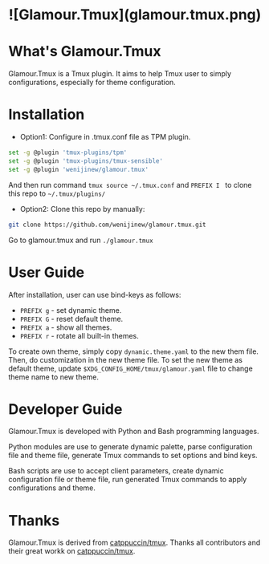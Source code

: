 <h1 align="center">
![Glamour.Tmux](glamour.tmux.png)
</h1>

# What's Glamour.Tmux

Glamour.Tmux is a Tmux plugin. It aims to help Tmux user to simply configurations, especially for theme configuration.

# Installation


* Option1: Configure in .tmux.conf file as TPM plugin.

``` bash
set -g @plugin 'tmux-plugins/tpm'
set -g @plugin 'tmux-plugins/tmux-sensible'
set -g @plugin 'wenijinew/glamour.tmux'
```

And then run command `tmux source ~/.tmux.conf` and `PREFIX I ` to clone this repo to `~/.tmux/plugins/`

* Option2: Clone this repo by manually:

``` bash
git clone https://github.com/wenijinew/glamour.tmux.git
```

Go to glamour.tmux and run `./glamour.tmux`


# User Guide

After installation, user can use bind-keys as follows:

* `PREFIX g` - set dynamic theme.
* `PREFIX G` - reset default theme.
* `PREFIX a` - show all themes.
* `PREFIX r` - rotate all built-in themes.

To create own theme, simply copy `dynamic.theme.yaml` to the new them file. Then, do customization in the new theme file.
To set the new theme as default theme, update `$XDG_CONFIG_HOME/tmux/glamour.yaml` file to change theme name to new theme.

# Developer Guide

Glamour.Tmux is developed with Python and Bash programming languages.

Python modules are use to generate dynamic palette, parse configuration file and theme file, generate Tmux commands to set options and bind keys.

Bash scripts are use to accept client parameters, create dynamic configuration file or theme file, run generated Tmux commands to apply configurations and theme.

# Thanks

Glamour.Tmux is derived from [catppuccin/tmux](https://github.com/catppuccin/tmux). Thanks all contributors and their great workk on [catppuccin/tmux](https://github.com/catppuccin/tmux).

